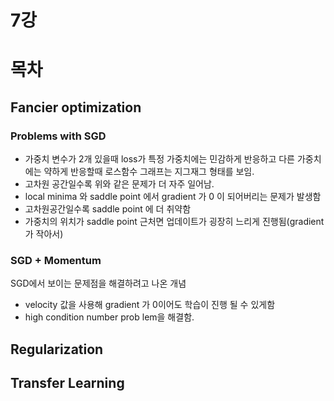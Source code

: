 # 7강

# 목차


## Fancier optimization

### Problems with SGD
- 가중치 변수가 2개 있을때 loss가 특정 가중치에는 민감하게 반응하고 다른 가중치에는 약하게 반응할때 로스함수 그래프는 지그재그 형태를 보임.
- 고차원 공간일수록 위와 같은 문제가 더 자주 일어남.
- local minima 와 saddle point 에서 gradient 가 0 이 되어버리는 문제가 발생함
- 고차원공간일수록 saddle point 에 더 취약함
- 가중치의 위치가 saddle point 근처면 업데이트가 굉장히 느리게 진행됨(gradient가 작아서)

### SGD + Momentum
SGD에서 보이는 문제점을 해결하려고 나온 개념
- velocity 값을 사용해 gradient 가 0이어도 학습이 진행 될 수 있게함
- high condition number prob lem을 해결함.

## Regularization

## Transfer Learning